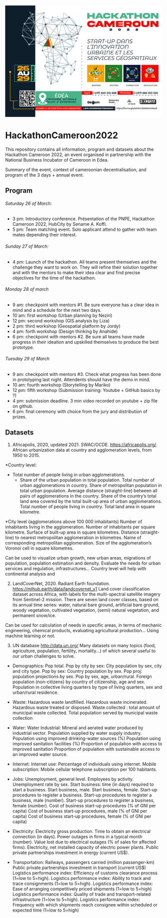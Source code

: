 ![alt text](https://github.com/DemocracyStudio/HackathonCameroon2022/blob/main/HACKATHON-01.jpg?raw=true)

# HackathonCameroon2022

This repository contains all information, program and datasets about the Hackathon Cameroon 2022, an event organised in partnership with the National Business Incubator of Cameroon in Edea. 

Summary of the event, context of cameroonian decentralisation, and program of the 3 days + annual event. 

## Program

###### Saturday 26 of March:
- 3 pm: Introductory conference. Présentation of the PNPE, Hackathon Cameroon 2022, HubCity by Sename A. Koffi.
- 5 pm: Team matching event. Solo applicant attend to gather with team mates depending their interest.

###### Sunday 27 of March:
- 4 pm: Launch of the hackathon. All teams present themselves and the challenge they want to work on.
They will refine their solution together and with the mentors to make their idea clear and find precise objectives for the time of the hackathon.

###### Monday 28 of march
- 9 am: checkpoint with mentors #1. Be sure everyone has a clear idea in mind and a schedule for the next two days. 
- 10 am: first workshop (Urban planning by Neziri)
- 12 pm: second workshop (GIS analysis by Liza)
- 2 pm: third workshop (Geospatial platform by Jordy)
- 4 pm: forth workshop (Design thinking by Anahide)
- 6 pm: checkpoint with mentors #2. Be sure all teams have made progress in their ideation and upskilled themselves to produce the best prototype. 

###### Tuesday 29 of March
- 9 am: checkpoint with mentors #3. Check what progress has been done in prototyping last night. Attendents should have the demo in mind. 
- 10 am: fourth workshop (Storytelling by Mariko)
- 12 pm: fifth workshop (Submission training: Youtube + GitHub basics by ?)
- 4 pm: submission deadline. 3 min video recorded on youtube + zip file on github.
- 6 pm: final ceremony with choice from the jury and distribution of prizes.

## Datasets

1. Africapolis, 2020, updated 2021. SWAC/OCDE. https://africapolis.org/.  
African urbanization data at country and agglomeration levels, from 1950 to 2015. 

*Country level:
 - Total number of people living in urban agglomerations.
   - Share of the urban population in total population.
Total number of urban agglomerations in country.
Share of metropolitan population in total urban population.
Average distance (straight-line) between all pairs of agglomerations in the country.
Share of the country’s total land area covered by the total built-up area of urban agglomerations.
Total number of people living in country.
Total land area in square kilometre.

*City level (agglomerations above 100 000 inhabitants)
Number of inhabitants living in the agglomeration.
Number of inhabitants per square kilometre. 
Surface of built-up area in square kilometres.
Distance (straight-line) to nearest metropolitan agglomeration in kilometres. 
Name of corresponding metropolitan agglomeration.
Size of the agglomeration’s Voronoi cell in square kilometres.

Can be used to visualize urban growth, new urban areas, migrations of population, population estimation and density. Evaluate the needs for urban services and regulation, infrastructures... Country level will help with continental analysis and 

2. LandCoverNet, 2020. Radiant Earth foundation. https://mlhub.earth/data/landcovernet_v1
Land cover classification dataset across Africa, with labels for the multi-spectral satellite imagery from Sentinel-2 mission. There are seven land cover classes, based on its annual time series: water, natural bare ground, artificial bare ground, woody vegetation, cultivated vegetation, (semi) natural vegetation, and permanent snow/ice.

Can be used for calculation of needs in specific areas, in terms of mechanic engineering, chemical products, evaluating agricultural production... Using machine learning or not. 

3. UN database http://data.un.org/
Many datasets on many topics (food, agriculture, population, fertility, mortality...) of which several useful to our urban challenges to solve.

* Demographics:
Pop total.
Pop by city by sex: City population by sex, city and city type.
Pop by sex: Country population by sex.
Pop proj: population projections by sex.
Pop by sex, age, urban/rural.
Foreign population (non-citizens) by country of citizenship, age and sex.
Population in collective living quarters by type of living quarters, sex and urban/rural residence.

* Waste:
Hazardous waste landfilled.
Hazardous waste incinerated.
Hazardous waste treated or disposed.
Waste collected : total amount of municipal waste collected.
Total population served by municipal waste collection

* Water:
Water Industrial: Mineral and aerated water produced by industrial sector.
Population supplied by water supply industry.
Population using improved drinking-water sources (%)
Population using improved sanitation facilities (%)
Proportion of population with access to improved sanitation
Proportion of population with sustainable access to an improved water source.

* Internet:
Internet use: Percentage of individuals using internet.
Mobile subscription: Mobile cellular telephone subscription per 100 habitants.

* Jobs:
Unemployment, general level. 
Employees by activity.
Unemployment rate by sex. 
Start business: time (in days) required to start a business. 
Start business, male.
Start business, female.
Start-up procedures to register a business.
Start-up procedures to register a business, male (number).
Start-up procedures to register a business, female (number).
Cost of business start-up procedures (% of GNI per capita)
Cost of business start-up procedures, male (% of GNI per capita)
Cost of business start-up procedures, female (% of GNI per capita)

* Electricity:
Electricity gross production.
Time to obtain an electrical connection (in days).
Power outages in firms in a typical month (number).
Value lost due to electrical outages (% of sales for affected firms).
Electricity, net installed capacity of electric power plants.
Public private partnerships investment in energy (current US$).

* Transportation:
Railways, passengers carried (million passenger-km)
Public private partnerships investment in transport (current US$)
Logistics performance index: Efficiency of customs clearance process (1=low to 5=high).
Logistics performance index: Ability to track and trace consignments (1=low to 5=high).
Logistics performance index: Ease of arranging competitively priced shipments (1=low to 5=high)
Logistics performance index: Quality of trade and transport-related infrastructure (1=low to 5=high).
Logistics performance index: Frequency with which shipments reach consignee within scheduled or expected time (1=low to 5=high)
